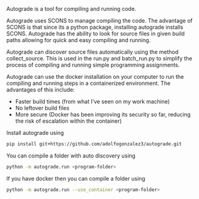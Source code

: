 
Autograde is a tool for compiling and running code.

Autograde uses SCONS to manage compiling the code. The advantage of SCONS is that since its a python package, installing autograde installs SCONS. Autograde has the ability to look for source files in given build paths allowing for quick and easy compiling and running. 

Autograde can discover source files automatically using the method collect_source. This is used in the run.py and batch_run.py to simplify the process of compiling and running simple programming assignments.

Autograde can use the docker installation on your computer to run the compiling and running steps in a containerized environment. The advantages of this include:
* Faster build times (from what I've seen on my work machine)
* No leftover build files
* More secure (Docker has been improving its security so far, reducing the risk of escalation within the container)

Install autograde using
```bash
pip install git+https://github.com/adolfogonzalez3/autograde.git
```

You can compile a folder with auto discovery using
```bash
python -m autograde.run <program-folder>
```

If you have docker then you can compile a folder using
```bash
python -m autograde.run --use_container <program-folder>
```